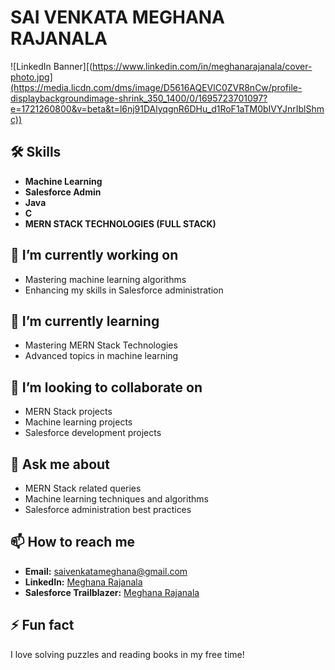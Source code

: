 # SAI VENKATA MEGHANA RAJANALA
![LinkedIn Banner][(https://www.linkedin.com/in/meghanarajanala/cover-photo.jpg](https://media.licdn.com/dms/image/D5616AQEVlC0ZVR8nCw/profile-displaybackgroundimage-shrink_350_1400/0/1695723701097?e=1721260800&v=beta&t=l6nj91DAlyqgnR6DHu_d1RoF1aTM0bIVYJnrIblShmc)) <!-- Make sure to replace the link with the actual URL of your LinkedIn banner image -->
## 🛠 Skills
- **Machine Learning**
- **Salesforce Admin**
- **Java**
- **C**
- **MERN STACK TECHNOLOGIES (FULL STACK)**

## 🔭 I’m currently working on
- Mastering machine learning algorithms
- Enhancing my skills in Salesforce administration

## 🌱 I’m currently learning
- Mastering MERN Stack Technologies
- Advanced topics in machine learning

## 👯 I’m looking to collaborate on
- MERN Stack projects
- Machine learning projects
- Salesforce development projects

## 💬 Ask me about
- MERN Stack related queries
- Machine learning techniques and algorithms
- Salesforce administration best practices

## 📫 How to reach me
- **Email:** saivenkatameghana@gmail.com
- **LinkedIn:** [Meghana Rajanala](https://www.linkedin.com/in/meghanarajanala/)
- **Salesforce Trailblazer:** [Meghana Rajanala](https://www.salesforce.com/trailblazer/saivenkatameghanarajanala)

## ⚡ Fun fact
I love solving puzzles and reading books in my free time!
